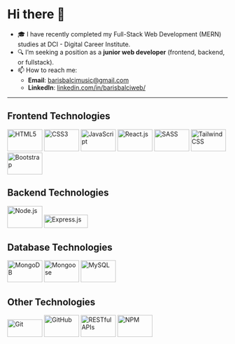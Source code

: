 # Hi there 👋

- 🎓 I have recently completed my Full-Stack Web Development (MERN) studies at DCI - Digital Career Institute.
- 🔍 I’m seeking a position as a **junior web developer** (frontend, backend, or fullstack).
- 📫 How to reach me:
  - **Email**: [barisbalcimusic@gmail.com](mailto:barisbalcimusic@gmail.com)
  - **LinkedIn**: [linkedin.com/in/barisbalciweb/](https://www.linkedin.com/in/barisbalciweb/)

---


## Frontend Technologies
<p>
  <img src="https://github.com/user-attachments/assets/46225ad2-64b5-4ffd-ae09-e532be095405" alt="HTML5" width="80" height="50">
  <img src="https://github.com/user-attachments/assets/2db608f2-8443-4213-b992-63789a523949" alt="CSS3" width="80" height="50">
  <img src="https://github.com/user-attachments/assets/f2036fa2-15a9-4674-a3cf-259c03638236" alt="JavaScript" width="80" height="50">
  <img src="https://github.com/user-attachments/assets/da48094f-297d-475b-9464-386b5b4dc4f8" alt="React.js" width="80" height="50">
  <img src="https://github.com/user-attachments/assets/ab45d4ed-5f55-4c3c-a3a3-a5b8c06ca0a5" alt="SASS" width="80" height="50">
  <img src="https://github.com/user-attachments/assets/f470dbc8-f2c7-48e1-a3ab-3e389497e961" alt="Tailwind CSS" width="80" height="50">
  <img src="https://github.com/user-attachments/assets/94500bd2-2410-4015-8179-1672e795d83f" alt="Bootstrap" width="80" height="50">
</p>

## Backend Technologies
<p>
  <img src="https://github.com/user-attachments/assets/0972f6a0-133f-4aa4-a05f-cd3e473fe2df" alt="Node.js" width="80" height="50">
    <img src="https://github.com/user-attachments/assets/af7c95ca-a276-490d-8df3-15b85c53b128" alt="Express.js" width="100" height="30">
<!--   <img src="https://github.com/user-attachments/assets/6df1a662-ba7a-4338-aa4b-16b4636ae672" alt="Express.js" width="80" height="50"> -->
<!--   <img src="https://github.com/user-attachments/assets/be767b14-23e8-487b-bf26-82ee7e62828b" alt="PHP" width="80" height="50"> -->
</p>

## Database Technologies
<p>
  <img src="https://github.com/user-attachments/assets/4476fc34-ebe3-4ddf-bc5c-a83804bd60f9" alt="MongoDB" width="80" height="50">
  <img src="https://github.com/user-attachments/assets/864ea9b6-409d-4ff3-916c-7e5d821830cd" alt="Mongoose" width="80" height="50">
  <img src="https://github.com/user-attachments/assets/0dcacd62-25d8-490f-86a6-9a6034b249d7" alt="MySQL" width="80" height="50">
</p>

## Other Technologies
<p>
  <img src="https://github.com/user-attachments/assets/ded8f5af-340a-4dc7-b38e-12e04e0be8b0" alt="Git" width="80" height="40">
  <img src="https://github.com/user-attachments/assets/b3e6d977-f55b-405c-86d9-c5a7173f50a8" alt="GitHub" width="80" height="50">
  <img src="https://github.com/user-attachments/assets/b660abe9-5c44-42a8-9fbe-93eea3716013" alt="RESTful APIs" width="80" height="50">
  <img src="https://github.com/user-attachments/assets/6006fd52-038d-445f-8024-764cf3152381" alt="NPM" width="80" height="50">
</p>
